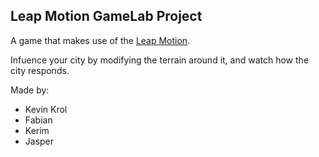 Leap Motion GameLab Project
---------------------------

A game that makes use of the [Leap Motion](https://www.leapmotion.com/).

Infuence your city by modifying the terrain around it, and watch how the city responds.

Made by:
- Kevin Krol
- Fabian
- Kerim
- Jasper
